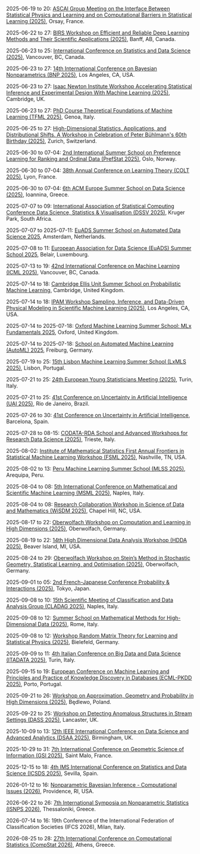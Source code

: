 2025-06-19 to 20: [ASCAI Group Meeting on the Interface Between Statistical Physics and Learning and on Computational Barriers in Statistical Learning (2025)](https://www.imo.universite-paris-saclay.fr/fr/conf/ascai-meeting/ "This meeting explores statistical physics and machine learning, focusing on phase transitions, optimization landscapes, and computational barriers. Topics include high-dimensional inference, neural network dynamics, and AI applications, emphasizing statistical physics insights."), Orsay, France.

2025-06-22 to 27: [BIRS Workshop on Efficient and Reliable Deep Learning Methods and Their Scientific Applications (2025)](https://birs.ca/events/2025/5-day-workshops/25w5382 "This workshop focuses on deep learning, covering efficient algorithms, uncertainty quantification, and physics-informed neural networks. Topics include reliable training methods, applications in physics and biology, emphasizing robust deep learning for scientific discovery."), Banff, AB, Canada.

2025-06-23 to 25: [International Conference on Statistics and Data Science (2025)](https://icsds.github.io/2025/ "This conference explores statistics and data science, covering machine learning, Bayesian methods, and high-dimensional inference. Topics include causal inference, time-series analysis, and applications in social sciences and health, emphasizing statistical and computational data analysis."), Vancouver, BC, Canada.

2025-06-23 to 27: [14th International Conference on Bayesian Nonparametrics (BNP 2025)](https://bnp14.org "BNP 2025 explores Bayesian nonparametrics, covering Dirichlet processes, Gaussian processes, and hierarchical models. Topics include nonparametric inference, clustering, and applications in biostatistics and machine learning, emphasizing flexible Bayesian modeling for complex data."), Los Angeles, CA, USA.

2025-06-23 to 27: [Isaac Newton Institute Workshop Accelerating Statistical Inference and Experimental Design With Machine Learning (2025)](http://www.newton.ac.uk/event/rclw03/ "This workshop explores machine learning for statistical inference and experimental design, covering Bayesian optimization, active learning, and uncertainty quantification. Topics include applications in physics and biology, emphasizing AI-driven approaches to enhance statistical and experimental efficiency."), Cambridge, UK.

2025-06-23 to 27: [PhD Course Theoretical Foundations of Machine Learning (TFML 2025)](https://malga.unige.it/education/schools/tfml/ "Covers theoretical foundations of machine learning. Topics include statistical learning theory, optimization algorithms, and mathematical frameworks for deep learning and AI."), Genoa, Italy.

2025-06-25 to 27: [High-Dimensional Statistics, Applications, and Distributional Shifts. A Workshop in Celebration of Peter Bühlmann\'s 60th Birthday (2025)](https://math.ethz.ch/fim/activities/conferences/High-dimensional-statistics-applications-and-distributional-shifts.html "This workshop celebrates Peter Bühlmann, focusing on high-dimensional statistics, distributional shifts, and applications. Topics include sparse modeling, causal inference, and robust statistics, with applications in bioinformatics and finance, emphasizing probabilistic methods for complex data."), Zurich, Switzerland.

2025-06-30 to 07-04: [2nd International Summer School on Preference Learning for Ranking and Ordinal Data (PrefStat 2025)](http://www.prefstat.org/ "PrefStat 2025 focuses on preference learning, covering ranking algorithms, ordinal data analysis, and statistical modeling. Topics include learning-to-rank, preference elicitation, and applications in recommender systems, emphasizing statistical methods for preference-based data."), Oslo, Norway.

2025-06-30 to 07-04: [38th Annual Conference on Learning Theory (COLT 2025)](https://learningtheory.org/colt2025/ "COLT 2025 explores learning theory, covering statistical learning, online learning, and generalization bounds. Topics include deep learning theory, adversarial robustness, and applications in AI, emphasizing theoretical foundations of machine learning and data science."), Lyon, France.

2025-06-30 to 07-04: [6th ACM Europe Summer School on Data Science (2025)](https://europe.acm.org/seasonal-schools/data-science/2025 "This summer school focuses on data science, covering machine learning, data mining, and statistical analysis. Topics include big data analytics, deep learning, and applications in healthcare and finance, emphasizing practical and theoretical data science skills."), Ioannina, Greece.

2025-07-07 to 09: [International Association of Statistical Computing Conference Data Science, Statistics & Visualisation (DSSV 2025)](https://iasc-isi.org/dssv2025/ "DSSV 2025 focuses on data science and statistical visualization, covering multivariate analysis, data mining, and interactive graphics. Topics include big data analytics, visualization techniques, and applications in social sciences and health, emphasizing statistical methods for data exploration."), Kruger Park, South Africa.

2025-07-07 to 2025-07-11: [EuADS Summer School on Automated Data Science 2025](https://www.euads.org/fjkdlasjdiglsmdgkcxjhvckh/euads-summer-school-2025/ "The summer school trains researchers in automated data science, with applications in physics. Topics include automated machine learning, feature engineering, and data pipelines. Lectures cover techniques for high-energy physics data analysis and cosmological surveys, emphasizing efficient data processing."), Amsterdam, Netherlands.

2025-07-08 to 11: [European Association for Data Science (EuADS) Summer School 2025](https://www.euads.org/fjkdlasjdiglsmdgkcxjhvckh/euads-summer-school-2025/ "Focuses on data science advancements. Topics include statistical modeling, machine learning algorithms, and applications in big data analytics and decision-making."), Belair, Luxembourg.

2025-07-13 to 19: [42nd International Conference on Machine Learning (ICML 2025)](https://icml.cc "ICML 2025 explores machine learning, covering deep learning, reinforcement learning, and probabilistic models. Topics include generative AI, neural network optimization, and applications in vision and natural language processing, emphasizing theoretical and practical machine learning advancements."), Vancouver, BC, Canada.

2025-07-14 to 18: [Cambridge Ellis Unit Summer School on Probabilistic Machine Learning](https://www.ellis.eng.cam.ac.uk/cambridge-ellis-unit-summer-school-on-probabilistic-machine-learning-2025/ "The summer school trains researchers in probabilistic machine learning, with applications in physics. Topics include Bayesian inference, Gaussian processes, and uncertainty quantification. Lectures cover techniques for analyzing high-energy physics data and cosmological surveys, emphasizing robust data modeling."), Cambridge, United Kingdom.

2025-07-14 to 18: [IPAM Workshop Sampling, Inference, and Data-Driven Physical Modeling in Scientific Machine Learning (2025)](https://ipam.ucla.edu/programs/workshops/sampling-inference-and-data-driven-physical-modeling-in-scientific-machine-learning-2/ "This workshop explores scientific machine learning, covering sampling methods, Bayesian inference, and physics-informed neural networks. Topics include uncertainty quantification, applications in physics and engineering, emphasizing data-driven computational modeling for scientific discovery."), Los Angeles, CA, USA.

2025-07-14 to 2025-07-18: [Oxford Machine Learning Summer School: MLx Fundamentals 2025](https://www.oxfordml.school/ml-fundamentals-2025 "OxML Fundamentals trains researchers in machine learning basics, with physics applications. Topics include supervised learning, optimization, and neural networks. Lectures cover techniques for particle physics data analysis and cosmological modeling, emphasizing foundational AI methods."), Oxford, United Kingdom.

2025-07-14 to 2025-07-18: [School on Automated Machine Learning (AutoML) 2025](https://www.automl.org/automl-school-2025/ "AutoML 2025 trains researchers in automated machine learning, with physics applications. Topics include hyperparameter optimization, neural architecture search, and meta-learning. Lectures cover applications in particle physics and cosmology, emphasizing automated AI techniques."), Freiburg, Germany.

2025-07-19 to 25: [15th Lisbon Machine Learning Summer School (LxMLS 2025)](https://cmuportugal.org/events/lxmls-2025-15th-lisbon-machine-learning-summer-school/ "Covers machine learning techniques and applications. Topics include deep learning, reinforcement learning, and statistical methods for data analysis and AI systems."), Lisbon, Portugal.

2025-07-21 to 25: [24th European Young Statisticians Meeting (2025)](https://sites.google.com/view/eysmtorino2025/ "This meeting focuses on statistical research, covering Bayesian methods, high-dimensional statistics, and time-series analysis. Topics include applications in biostatistics, economics, and machine learning, emphasizing innovative statistical methodologies for young researchers in theoretical statistics."), Turin, Italy.

2025-07-21 to 25: [41st Conference on Uncertainty in Artificial Intelligence (UAI 2025)](https://auai.org/uai2025/ "UAI 2025 explores uncertainty in AI, covering probabilistic graphical models, Bayesian inference, and robust learning. Topics include uncertainty quantification, causal inference, and applications in robotics and healthcare, emphasizing computational methods for handling uncertainty in AI."), Rio de Janeiro, Brazil.

2025-07-26 to 30: [41st Conference on Uncertainty in Artificial Intelligence](https://uai.auai.org/2025/ "UAI 2025 explores uncertainty in AI, with applications in physics data analysis. Topics include Bayesian methods, probabilistic models, and uncertainty quantification. Discussions cover AI for scientific discovery, emphasizing applications in high-energy physics and cosmology for robust data interpretation."), Barcelona, Spain.

2025-07-28 to 08-15: [CODATA-RDA School and Advanced Workshops for Research Data Science (2025)](https://indico.ictp.it/event/10857 "This school focuses on research data science, covering data management, statistical analysis, and machine learning. Topics include data visualization, reproducibility, and applications in physics and social sciences, emphasizing practical skills for handling and analyzing scientific data."), Trieste, Italy.

2025-08-02: [Institute of Mathematical Statistics First Annual Frontiers in Statistical Machine Learning Workshop (FSML 2025)](https://fsmlims.wixsite.com/fsml25 "FSML 2025 focuses on statistical machine learning, covering deep learning theory, causal inference, and robust statistics. Topics include generative models, applications in healthcare and social sciences, emphasizing theoretical advancements in statistical approaches to machine learning."), Nashville, TN, USA.

2025-08-02 to 13: [Peru Machine Learning Summer School (MLSS 2025)](https://eventosdiee.ucsp.edu.pe/mlss/ "Explores machine learning fundamentals and applications. Topics include supervised learning, deep neural networks, and computational methods for data-driven modeling."), Arequipa, Peru.

2025-08-04 to 08: [5th International Conference on Mathematical and Scientific Machine Learning (MSML 2025)](https://sites.google.com/view/msml2025/home "MSML 2025 focuses on mathematical and scientific machine learning, covering deep learning, optimization, and physics-informed models. Topics include applications in physics, biology, and engineering, emphasizing theoretical and computational advancements in scientific machine learning."), Naples, Italy.

2025-08-04 to 08: [Research Collaboration Workshop in Science of Data and Mathematics (WiSDM 2025)](https://datascience.unc.edu/wisdm-2025/ "WiSDM 2025 focuses on data science and mathematics, covering statistical modeling, machine learning, and computational mathematics. Topics include interdisciplinary applications in biology, social sciences, and physics, emphasizing collaborative research in data-driven mathematical methodologies."), Chapel Hill, NC, USA.

2025-08-17 to 22: [Oberwolfach Workshop on Computation and Learning in High Dimensions (2025)](https://mfo.de/occasion/2534/www_view "This workshop explores high-dimensional computation and learning, covering dimensionality reduction, sparse modeling, and deep learning. Topics include applications in data science, signal processing, and bioinformatics, emphasizing mathematical and computational methods for high-dimensional data analysis and machine learning."), Oberwolfach, Germany.

2025-08-19 to 22: [14th High Dimensional Data Analysis Workshop (HDDA 2025)](https://www.cmich.edu/academics/colleges/college-science-engineering/departments-schools/statistics-actuarial-and-data-sciences/HDDA "HDDA 2025 explores high-dimensional data analysis, covering statistical learning, dimension reduction, and tensor methods. Topics include applications in genomics, finance, and image processing, emphasizing statistical and machine learning techniques for analyzing complex, high-dimensional datasets."), Beaver Island, MI, USA.

2025-08-24 to 29: [Oberwolfach Workshop on Stein’s Method in Stochastic Geometry, Statistical Learning, and Optimisation (2025)](https://mfo.de/occasion/2535b/www_view "This workshop explores Stein’s method, covering stochastic geometry, statistical learning, and optimization. Topics include discrepancy measures, high-dimensional statistics, and applications in machine learning and random graphs, emphasizing probabilistic techniques for statistical and geometric analysis."), Oberwolfach, Germany.

2025-09-01 to 05: [2nd French-Japanese Conference Probability & Interactions (2025)](https://sites.google.com/view/frenchjapaneseconference/ "Explores probability theory and its interactions with other fields. Topics include stochastic processes, random graphs, and applications in statistical physics and machine learning."), Tokyo, Japan.

2025-09-08 to 10: [15th Scientific Meeting of Classification and Data Analysis Group (CLADAG 2025)](https://cladag2025.unina.it/ "CLADAG 2025 focuses on classification and data analysis, covering clustering, discriminant analysis, and multivariate statistics. Topics include applications in social sciences, bioinformatics, and marketing, emphasizing statistical methodologies for data classification and pattern recognition."), Naples, Italy.

2025-09-08 to 12: [Summer School on Mathematical Methods for High-Dimensional Data (2025)](https://sites.google.com/view/math-high-dimensional-data/ "This summer school explores mathematical methods for high-dimensional data, covering sparse modeling, tensor decomposition, and statistical inference. Topics include applications in genomics, imaging, and machine learning, emphasizing computational and statistical techniques for high-dimensional data analysis."), Rome, Italy.

2025-09-08 to 12: [Workshop Random Matrix Theory for Learning and Statistical Physics (2025)](https://www.uni-bielefeld.de/einrichtungen/zif/groups/ongoing/matrices/ "This workshop explores random matrix theory, covering eigenvalue distributions, spectral statistics, and applications in statistical physics and machine learning. Topics include neural network analysis, disordered systems, and high-dimensional statistics, emphasizing probabilistic methods for random matrices."), Bielefeld, Germany.

2025-09-09 to 11: [4th Italian Conference on Big Data and Data Science (ITADATA 2025)](https://www.itadata.it/ "Covers big data analytics and data science advancements. Topics include machine learning algorithms, statistical modeling, data mining, and applications in industry, healthcare, and social sciences, emphasizing scalable computational techniques and data-driven decision-making."), Turin, Italy.

2025-09-15 to 19: [European Conference on Machine Learning and Principles and Practice of Knowledge Discovery in Databases (ECML-PKDD 2025)](https://ecmlpkdd.org/2025/ "ECML-PKDD 2025 focuses on machine learning and data mining, covering deep learning, pattern discovery, and predictive modeling. Topics include applications in healthcare, finance, and social media, emphasizing statistical and computational methods for knowledge discovery and learning."), Porto, Portugal.

2025-09-21 to 26: [Workshop on Approximation, Geometry and Probability in High Dimensions (2025)](https://sites.google.com/impan.pl/high-dimensions/ "This workshop explores high-dimensional approximation, geometry, and probability, covering random matrices, geometric probability, and high-dimensional statistics. Topics include applications in data science, machine learning, and statistical physics, emphasizing probabilistic methods for high-dimensional problems."), Będlewo, Poland.

2025-09-22 to 25: [Workshop on Detecting Anomalous Structures in Stream Settings (DASS 2025)](https://www.anomaly-programme.org/event-details/workshop-on-detecting-anomalous-structures-in-stream-settings-dass-workshop-2025 "DASS 2025 focuses on anomaly detection in data streams, covering statistical modeling, machine learning, and real-time analysis. Topics include applications in cybersecurity, finance, and IoT, emphasizing computational and statistical methods for identifying anomalous patterns in streaming data."), Lancaster, UK.

2025-10-09 to 13: [12th IEEE International Conference on Data Science and Advanced Analytics (DSAA 2025)](https://dsaa.ieee.org/2025/ "DSAA 2025 explores data science and analytics, covering machine learning, big data, and predictive modeling. Topics include applications in healthcare, finance, and urban planning, emphasizing statistical and computational methods for advanced data analysis and decision-making."), Birmingham, UK.

2025-10-29 to 31: [7th International Conference on Geometric Science of Information (GSI 2025)](https://conference-gsi.org "GSI 2025 focuses on geometric science of information, covering information geometry, manifold learning, and statistical inference. Topics include applications in machine learning, signal processing, and neuroscience, emphasizing geometric and computational methods for information processing and analysis."), Saint Malo, France.

2025-12-15 to 18: [4th IMS International Conference on Statistics and Data Science (ICSDS 2025)](https://sites.google.com/view/ims-icsds2025/ "ICSDS 2025 focuses on statistics and data science, covering statistical learning, big data analytics, and causal inference. Topics include applications in healthcare, finance, and social sciences, emphasizing computational and statistical methods for modern data-driven research and analysis."), Sevilla, Spain.

2026-01-12 to 16: [Nonparametric Bayesian Inference - Computational Issues (2026)](https://icerm.brown.edu/program/topical_workshop/tw-26-bnp "This workshop explores nonparametric Bayesian inference, covering Dirichlet processes, Gaussian processes, and computational challenges. Topics include applications in machine learning, bioinformatics, and time-series analysis, emphasizing statistical and computational methods for flexible Bayesian modeling."), Providence, RI, USA.

2026-06-22 to 26: [7th International Symposia on Nonparametric Statistics (ISNPS 2026)](https://www.isnps.org/ "ISNPS 2026 explores nonparametric statistics, covering kernel methods, rank-based tests, and functional data analysis. Topics include applications in biostatistics, machine learning, and econometrics, emphasizing statistical techniques for flexible, assumption-free data analysis."), Thessaloniki, Greece.

2026-07-14 to 16: 19th Conference of the International Federation of Classification Societies (IFCS 2026), Milan, Italy.

2026-08-25 to 28: [27th International Conference on Computational Statistics (CompStat 2026)](https://www.CMStatistics.org/CFECMStatistics2024/announcements.php "CompStat 2026 explores computational statistics, covering Monte Carlo methods, high-dimensional data analysis, and machine learning. Topics include applications in biostatistics, econometrics, and environmental science, emphasizing computational techniques for statistical modeling and data analysis."), Athens, Greece.

